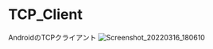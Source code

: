 # TCP_Client
AndroidのTCPクライアント
![Screenshot_20220316_180610](https://user-images.githubusercontent.com/94283685/158555063-2eacfac0-ae8d-4070-b120-b890b170a9f0.png)
